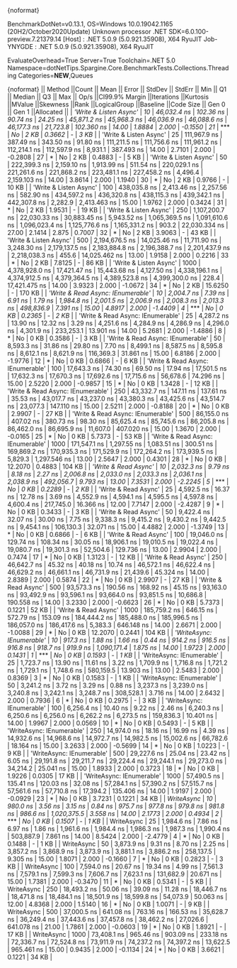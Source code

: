 {noformat}

BenchmarkDotNet=v0.13.1, OS=Windows 10.0.19042.1165 (20H2/October2020Update)
Unknown processor
.NET SDK=6.0.100-preview.7.21379.14
  [Host]     : .NET 5.0.9 (5.0.921.35908), X64 RyuJIT
  Job-YNYGDE : .NET 5.0.9 (5.0.921.35908), X64 RyuJIT

EvaluateOverhead=True  Server=True  Toolchain=.NET 5.0  
Namespace=dotNetTips.Spargine.Core.BenchmarkTests.Collections.Threading  Categories=**NEW**,Queues  

{noformat}
||                           Method ||Count ||          Mean ||       Error ||      StdDev ||     StdErr ||           Min ||            Q1 ||        Median ||            Q3 ||           Max ||       Op/s ||CI99.9% Margin ||Iterations ||Kurtosis ||MValue ||Skewness ||Rank ||LogicalGroup ||Baseline ||Code Size ||  Gen 0 || Gen 1 ||Allocated ||
|            *'Write & Listen Async'* |    *10* |    *46,032.4 ns* |    *102.36 ns* |     *90.74 ns* |    *24.25 ns* |    *45,871.2 ns* |    *45,968.3 ns* |    *46,036.9 ns* |    *46,088.6 ns* |    *46,177.3 ns* |    *21,723.8* |     *102.360 ns* |      *14.00* |   *1.8884* |  *2.000* |  *-0.1550* |   *21* |            *** |       *No* |      *2 KB* |  *0.3662* |      *-* |      *3 KB* |
|            'Write & Listen Async' |    25 |   111,967.9 ns |    387.49 ns |    343.50 ns |    91.80 ns |   111,211.5 ns |   111,756.6 ns |   111,961.2 ns |   112,214.1 ns |   112,597.9 ns |     8,931.1 |     387.493 ns |      14.00 |   2.7101 |  2.000 |  -0.2808 |   27 |            * |       No |      2 KB |  0.4883 |      - |      5 KB |
|            'Write & Listen Async' |    50 |   222,399.3 ns |  2,159.10 ns |  1,913.99 ns |   511.54 ns |   220,029.1 ns |   221,261.6 ns |   221,868.2 ns |   223,481.1 ns |   227,458.2 ns |     4,496.4 |   2,159.103 ns |      14.00 |   3.8614 |  2.000 |   1.1940 |   30 |            * |       No |      2 KB |  0.9766 |      - |     10 KB |
|            'Write & Listen Async' |   100 |   438,035.8 ns |  2,413.46 ns |  2,257.56 ns |   582.90 ns |   434,597.2 ns |   436,320.8 ns |   438,115.3 ns |   439,342.1 ns |   442,307.8 ns |     2,282.9 |   2,413.463 ns |      15.00 |   1.9762 |  2.000 |   0.3424 |   31 |            * |       No |      2 KB |  1.9531 |      - |     19 KB |
|            'Write & Listen Async' |   250 | 1,107,200.7 ns | 22,030.33 ns | 30,883.45 ns | 5,943.52 ns | 1,065,369.5 ns | 1,091,610.6 ns | 1,096,023.4 ns | 1,125,776.6 ns | 1,165,331.2 ns |       903.2 |  22,030.334 ns |      27.00 |   2.1414 |  2.875 |   0.7007 |   32 |            * |       No |      2 KB |  3.9063 |      - |     43 KB |
|            'Write & Listen Async' |   500 | 2,194,676.5 ns | 14,025.46 ns | 11,711.90 ns | 3,248.30 ns | 2,179,137.5 ns | 2,183,884.8 ns | 2,196,388.7 ns | 2,201,437.9 ns | 2,218,038.3 ns |       455.6 |  14,025.462 ns |      13.00 |   1.9158 |  2.000 |   0.2216 |   33 |            * |       No |      2 KB |  7.8125 |      - |     86 KB |
|            'Write & Listen Async' |  1000 | 4,378,928.0 ns | 17,421.47 ns | 15,443.68 ns | 4,127.50 ns | 4,338,196.1 ns | 4,374,912.5 ns | 4,379,364.5 ns | 4,389,523.8 ns | 4,399,300.0 ns |       228.4 |  17,421.475 ns |      14.00 |   3.9323 |  2.000 |  -1.0672 |   34 |            * |       No |      2 KB | 15.6250 |      - |    170 KB |
| *'Write & Read Async: IEnumerable'* |    *10* |     *2,004.7 ns* |      *7.39 ns* |      *6.91 ns* |     *1.79 ns* |     *1,984.8 ns* |     *2,001.5 ns* |     *2,006.9 ns* |     *2,008.3 ns* |     *2,013.3 ns* |   *498,836.9* |       *7.391 ns* |      *15.00* |   *4.8917* |  *2.000* |  *-1.4409* |    *4* |            *** |       *No* |      *0 KB* |  *0.2365* |      *-* |      *2 KB* |
| 'Write & Read Async: IEnumerable' |    25 |     4,287.2 ns |     13.90 ns |     12.32 ns |     3.29 ns |     4,251.6 ns |     4,284.9 ns |     4,286.9 ns |     4,296.0 ns |     4,301.9 ns |   233,253.1 |      13.901 ns |      14.00 |   5.2681 |  2.000 |  -1.4886 |    8 |            * |       No |      0 KB |  0.3586 |      - |      3 KB |
| 'Write & Read Async: IEnumerable' |    50 |     8,593.3 ns |     31.86 ns |     29.80 ns |     7.70 ns |     8,499.1 ns |     8,587.5 ns |     8,595.8 ns |     8,612.1 ns |     8,621.9 ns |   116,369.3 |      31.861 ns |      15.00 |   6.8186 |  2.000 |  -1.9776 |   12 |            * |       No |      0 KB |  0.6866 |      - |      6 KB |
| 'Write & Read Async: IEnumerable' |   100 |    17,643.3 ns |     74.30 ns |     69.50 ns |    17.94 ns |    17,501.5 ns |    17,632.3 ns |    17,670.3 ns |    17,692.6 ns |    17,715.6 ns |    56,678.6 |      74.296 ns |      15.00 |   2.5220 |  2.000 |  -0.9857 |   15 |            * |       No |      0 KB |  1.3428 |      - |     12 KB |
| 'Write & Read Async: IEnumerable' |   250 |    43,332.7 ns |    147.11 ns |    137.61 ns |    35.53 ns |    43,017.7 ns |    43,237.0 ns |    43,380.3 ns |    43,425.6 ns |    43,514.7 ns |    23,077.3 |     147.110 ns |      15.00 |   2.5211 |  2.000 |  -0.8188 |   20 |            * |       No |      0 KB |  2.9907 |      - |     27 KB |
| 'Write & Read Async: IEnumerable' |   500 |    86,155.0 ns |    407.02 ns |    380.73 ns |    98.30 ns |    85,625.4 ns |    85,745.6 ns |    86,205.8 ns |    86,462.0 ns |    86,695.9 ns |    11,607.0 |     407.020 ns |      15.00 |   1.3670 |  2.000 |  -0.0165 |   25 |            * |       No |      0 KB |  5.7373 |      - |     53 KB |
| 'Write & Read Async: IEnumerable' |  1000 |   171,547.1 ns |  1,297.55 ns |  1,083.51 ns |   300.51 ns |   169,869.2 ns |   170,935.3 ns |   171,529.9 ns |   172,264.2 ns |   173,939.5 ns |     5,829.3 |   1,297.546 ns |      13.00 |   2.5647 |  2.000 |   0.4301 |   28 |            * |       No |      0 KB | 12.2070 | 0.4883 |    104 KB |
|              *'Write & Read Async'* |    *10* |     *2,032.3 ns* |      *9.79 ns* |      *8.18 ns* |     *2.27 ns* |     *2,006.8 ns* |     *2,033.0 ns* |     *2,033.3 ns* |     *2,036.1 ns* |     *2,038.9 ns* |   *492,056.7* |       *9.793 ns* |      *13.00* |   *7.3531* |  *2.000* |  *-2.2245* |    *5* |            *** |       *No* |      *0 KB* |  *0.2289* |      *-* |      *2 KB* |
|              'Write & Read Async' |    25 |     4,592.5 ns |     16.37 ns |     12.78 ns |     3.69 ns |     4,552.9 ns |     4,594.1 ns |     4,595.5 ns |     4,597.8 ns |     4,600.4 ns |   217,745.0 |      16.366 ns |      12.00 |   7.7147 |  2.000 |  -2.4287 |    9 |            * |       No |      0 KB |  0.3433 |      - |      3 KB |
|              'Write & Read Async' |    50 |     9,422.4 ns |     32.07 ns |     30.00 ns |     7.75 ns |     9,338.3 ns |     9,415.2 ns |     9,430.2 ns |     9,442.5 ns |     9,454.1 ns |   106,130.3 |      32.071 ns |      15.00 |   4.4882 |  2.000 |  -1.3749 |   13 |            * |       No |      0 KB |  0.6866 |      - |      6 KB |
|              'Write & Read Async' |   100 |    19,046.0 ns |    129.74 ns |    108.34 ns |    30.05 ns |    18,906.1 ns |    19,010.5 ns |    19,022.4 ns |    19,080.7 ns |    19,301.3 ns |    52,504.6 |     129.736 ns |      13.00 |   2.9904 |  2.000 |   0.7474 |   17 |            * |       No |      0 KB |  1.3123 |      - |     12 KB |
|              'Write & Read Async' |   250 |    46,642.7 ns |     45.32 ns |     40.18 ns |    10.74 ns |    46,572.1 ns |    46,622.4 ns |    46,629.2 ns |    46,661.1 ns |    46,731.9 ns |    21,439.6 |      45.324 ns |      14.00 |   2.8389 |  2.000 |   0.5874 |   22 |            * |       No |      0 KB |  2.9907 |      - |     27 KB |
|              'Write & Read Async' |   500 |    93,573.3 ns |    190.56 ns |    168.92 ns |    45.15 ns |    93,163.0 ns |    93,492.9 ns |    93,596.1 ns |    93,664.0 ns |    93,851.5 ns |    10,686.8 |     190.558 ns |      14.00 |   3.2330 |  2.000 |  -0.6623 |   26 |            * |       No |      0 KB |  5.7373 | 0.1221 |     52 KB |
|              'Write & Read Async' |  1000 |   185,759.2 ns |    646.15 ns |    572.79 ns |   153.09 ns |   184,444.2 ns |   185,488.0 ns |   185,996.5 ns |   186,057.0 ns |   186,417.6 ns |     5,383.3 |     646.148 ns |      14.00 |   2.6671 |  2.000 |  -1.0088 |   29 |            * |       No |      0 KB | 12.2070 | 0.2441 |    104 KB |
|         *'WriteAsync: IEnumerable'* |    *10* |       *917.3 ns* |      *1.88 ns* |      *1.66 ns* |     *0.44 ns* |       *914.2 ns* |       *916.5 ns* |       *916.8 ns* |       *918.7 ns* |       *919.9 ns* | *1,090,171.4* |       *1.875 ns* |      *14.00* |   *1.9723* |  *2.000* |   *0.1431* |    *1* |            *** |       *No* |      *0 KB* |  *0.1593* |      *-* |      *1 KB* |
|         'WriteAsync: IEnumerable' |    25 |     1,723.7 ns |     13.90 ns |     11.61 ns |     3.22 ns |     1,709.9 ns |     1,716.8 ns |     1,721.2 ns |     1,729.1 ns |     1,748.6 ns |   580,159.5 |      13.903 ns |      13.00 |   2.5483 |  2.000 |   0.8369 |    3 |            * |       No |      0 KB |  0.1583 |      - |      1 KB |
|         'WriteAsync: IEnumerable' |    50 |     3,241.2 ns |      3.72 ns |      3.29 ns |     0.88 ns |     3,237.3 ns |     3,239.0 ns |     3,240.8 ns |     3,242.1 ns |     3,248.7 ns |   308,528.1 |       3.716 ns |      14.00 |   2.6432 |  2.000 |   0.7936 |    6 |            * |       No |      0 KB |  0.2975 |      - |      3 KB |
|         'WriteAsync: IEnumerable' |   100 |     6,256.4 ns |     10.40 ns |      9.22 ns |     2.46 ns |     6,240.3 ns |     6,250.6 ns |     6,256.0 ns |     6,262.2 ns |     6,273.5 ns |   159,836.3 |      10.401 ns |      14.00 |   1.9967 |  2.000 |   0.0569 |   10 |            * |       No |      0 KB |  0.5493 |      - |      5 KB |
|         'WriteAsync: IEnumerable' |   250 |    14,974.0 ns |     18.16 ns |     16.99 ns |     4.39 ns |    14,932.6 ns |    14,968.6 ns |    14,972.7 ns |    14,982.5 ns |    15,002.6 ns |    66,782.6 |      18.164 ns |      15.00 |   3.2633 |  2.000 |  -0.5699 |   14 |            * |       No |      0 KB |  1.0223 |      - |      9 KB |
|         'WriteAsync: IEnumerable' |   500 |    29,227.6 ns |     25.04 ns |     23.42 ns |     6.05 ns |    29,191.8 ns |    29,211.7 ns |    29,224.4 ns |    29,244.1 ns |    29,273.0 ns |    34,214.2 |      25.041 ns |      15.00 |   1.8933 |  2.000 |   0.3723 |   18 |            * |       No |      0 KB |  1.9226 | 0.0305 |     17 KB |
|         'WriteAsync: IEnumerable' |  1000 |    57,490.5 ns |    135.41 ns |    120.03 ns |    32.08 ns |    57,284.1 ns |    57,390.2 ns |    57,515.7 ns |    57,561.6 ns |    57,710.8 ns |    17,394.2 |     135.406 ns |      14.00 |   1.9197 |  2.000 |  -0.0929 |   23 |            * |       No |      0 KB |  3.7231 | 0.1221 |     34 KB |
|                        *WriteAsync* |    *10* |       *980.0 ns* |      *3.56 ns* |      *3.15 ns* |     *0.84 ns* |       *975.7 ns* |       *977.8 ns* |       *979.8 ns* |       *981.8 ns* |       *986.6 ns* | *1,020,375.5* |       *3.558 ns* |      *14.00* |   *2.1773* |  *2.000* |   *0.4934* |    *2* |            *** |       *No* |      *0 KB* |  *0.1507* |      *-* |      *1 KB* |
|                        WriteAsync |    25 |     1,984.6 ns |      7.86 ns |      6.97 ns |     1.86 ns |     1,961.6 ns |     1,984.4 ns |     1,986.3 ns |     1,987.3 ns |     1,990.4 ns |   503,887.9 |       7.861 ns |      14.00 |   8.5424 |  2.000 |  -2.4779 |    4 |            * |       No |      0 KB |  0.1488 |      - |      1 KB |
|                        WriteAsync |    50 |     3,873.9 ns |      9.31 ns |      8.70 ns |     2.25 ns |     3,857.2 ns |     3,868.9 ns |     3,873.9 ns |     3,881.1 ns |     3,886.2 ns |   258,137.5 |       9.305 ns |      15.00 |   1.8071 |  2.000 |  -0.1660 |    7 |            * |       No |      0 KB |  0.2823 |      - |      3 KB |
|                        WriteAsync |   100 |     7,594.0 ns |     20.67 ns |     19.34 ns |     4.99 ns |     7,561.3 ns |     7,579.1 ns |     7,599.3 ns |     7,606.7 ns |     7,623.1 ns |   131,682.9 |      20.671 ns |      15.00 |   1.7381 |  2.000 |  -0.3470 |   11 |            * |       No |      0 KB |  0.5341 |      - |      5 KB |
|                        WriteAsync |   250 |    18,493.2 ns |     50.06 ns |     39.09 ns |    11.28 ns |    18,446.7 ns |    18,471.8 ns |    18,484.1 ns |    18,501.9 ns |    18,599.8 ns |    54,073.9 |      50.063 ns |      12.00 |   4.8368 |  2.000 |   1.5140 |   16 |            * |       No |      0 KB |  1.0071 |      - |      9 KB |
|                        WriteAsync |   500 |    37,000.5 ns |    641.08 ns |    763.16 ns |   166.53 ns |    35,628.7 ns |    36,249.4 ns |    37,443.6 ns |    37,457.8 ns |    38,462.2 ns |    27,026.6 |     641.078 ns |      21.00 |   1.7861 |  2.000 |  -0.0603 |   19 |            * |       No |      0 KB |  1.8921 |      - |     17 KB |
|                        WriteAsync |  1000 |    73,408.1 ns |    965.46 ns |    903.09 ns |   233.18 ns |    72,336.7 ns |    72,524.8 ns |    73,911.9 ns |    74,237.2 ns |    74,397.2 ns |    13,622.5 |     965.461 ns |      15.00 |   0.9435 |  2.000 |  -0.1134 |   24 |            * |       No |      0 KB |  3.6621 | 0.1221 |     34 KB |
